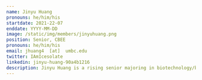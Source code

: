 ```yaml
---
name: Jinyu Huang
pronouns: he/him/his
startdate: 2021-22-07
enddate: YYYY-MM-DD
image: /static/img/members/jinyuhuang.png
position: Senior, CBEE
pronouns: he/him/his
email: jhuang4  [at]  umbc.edu
twitter: IAmIcesolate
linkedin: jinyu-huang-90a4b1216
description: Jinyu Huang is a rising senior majoring in biotechnology/bioengineering. He enjoys researching new topics and collaborating with others on projects and reports. In his free time, he loves playing the piano, composing electronic music with digital software, and mixing as a DJ on live-streamed weekly music podcasts.
---
```

